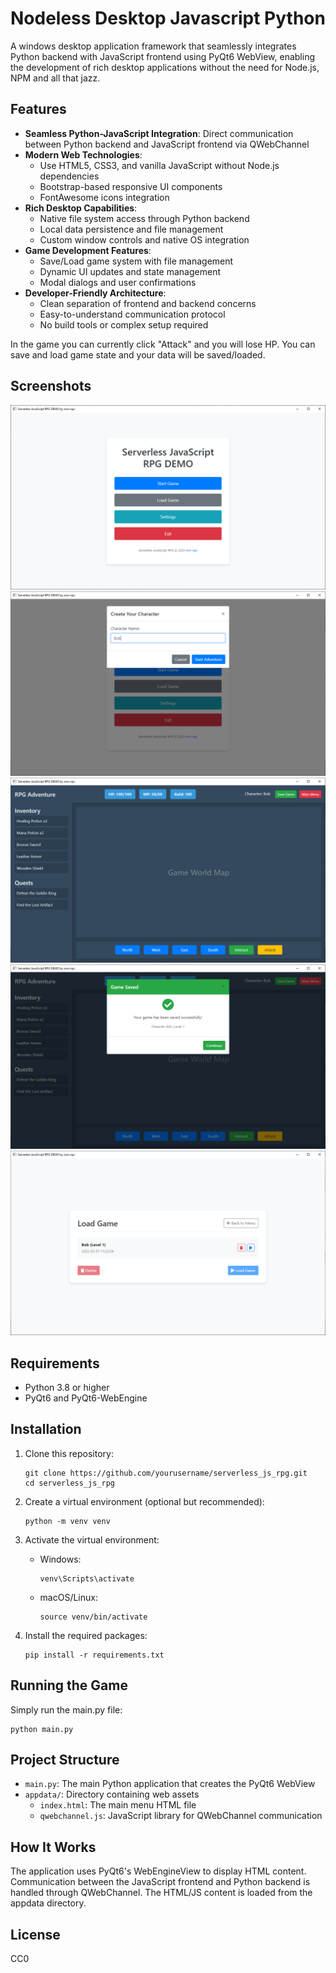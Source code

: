 # Nodeless Desktop Javascript Python

A windows desktop application framework that seamlessly integrates Python backend with JavaScript frontend using PyQt6 WebView, enabling the development of rich desktop applications without the need for Node.js, NPM and all that jazz.

## Features

- **Seamless Python-JavaScript Integration**: Direct communication between Python backend and JavaScript frontend via QWebChannel
- **Modern Web Technologies**: 
  - Use HTML5, CSS3, and vanilla JavaScript without Node.js dependencies
  - Bootstrap-based responsive UI components
  - FontAwesome icons integration
- **Rich Desktop Capabilities**:
  - Native file system access through Python backend
  - Local data persistence and file management
  - Custom window controls and native OS integration
- **Game Development Features**:
  - Save/Load game system with file management
  - Dynamic UI updates and state management
  - Modal dialogs and user confirmations
- **Developer-Friendly Architecture**:
  - Clean separation of frontend and backend concerns
  - Easy-to-understand communication protocol
  - No build tools or complex setup required

In the game you can currently click "Attack" and you will lose HP.
You can save and load game state and your data will be saved/loaded.

## Screenshots
![Main Menu](screenshot01.png)
![Character Name](screenshot02.png)
![Game Interface](screenshot03.png)
![Save Game](screenshot04.png)
![Load Game](screenshot05.png)

## Requirements

- Python 3.8 or higher
- PyQt6 and PyQt6-WebEngine

## Installation

1. Clone this repository:
   ```
   git clone https://github.com/yourusername/serverless_js_rpg.git
   cd serverless_js_rpg
   ```

2. Create a virtual environment (optional but recommended):
   ```
   python -m venv venv
   ```

3. Activate the virtual environment:
   - Windows:
     ```
     venv\Scripts\activate
     ```
   - macOS/Linux:
     ```
     source venv/bin/activate
     ```

4. Install the required packages:
   ```
   pip install -r requirements.txt
   ```

## Running the Game

Simply run the main.py file:

```
python main.py
```

## Project Structure

- `main.py`: The main Python application that creates the PyQt6 WebView
- `appdata/`: Directory containing web assets
  - `index.html`: The main menu HTML file
  - `qwebchannel.js`: JavaScript library for QWebChannel communication

## How It Works

The application uses PyQt6's WebEngineView to display HTML content. Communication between the JavaScript frontend and Python backend is handled through QWebChannel. The HTML/JS content is loaded from the appdata directory.

## License

CC0 